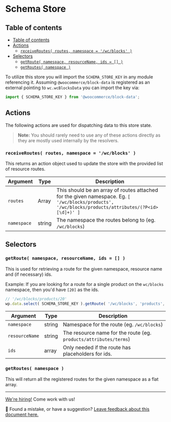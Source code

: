 # Schema Store

## Table of contents <!-- omit in toc -->

-   [Table of contents](#table-of-contents)
-   [Actions](#actions)
    -   [`receiveRoutes( routes, namespace = '/wc/blocks' )`](#receiveroutes-routes-namespace--wcblocks-)
-   [Selectors](#selectors)
    -   [`getRoute( namespace, resourceName, ids = [] )`](#getroute-namespace-resourcename-ids---)
    -   [`getRoutes( namespace )`](#getroutes-namespace-)

To utilize this store you will import the `SCHEMA_STORE_KEY` in any module referencing it. Assuming `@woocommerce/block-data` is registered as an external pointing to `wc.wcBlocksData` you can import the key via:

```js
import { SCHEMA_STORE_KEY } from '@woocommerce/block-data';
```

## Actions

The following actions are used for dispatching data to this store state.

> **Note:** You should rarely need to use any of these actions directly as they are mostly used internally by the resolvers.

### `receiveRoutes( routes, namespace = '/wc/blocks' )`

This returns an action object used to update the store with the provided list of resource routes.

| Argument    | Type   | Description                                                                                                                                         |
| ----------- | ------ | --------------------------------------------------------------------------------------------------------------------------------------------------- |
| `routes`    | Array  | This should be an array of routes attached for the given namespace. Eg. `[ '/wc/blocks/products', '/wc/blocks/products/attributes/(?P<id>[\d]+)' ]` |
| `namespace` | string | The namespace the routes belong to (eg. `/wc/blocks`)                                                                                               |

## Selectors

### `getRoute( namespace, resourceName, ids = [] )`

This is used for retrieving a route for the given namespace, resource name and (if necessary) ids.

Example: If you are looking for a route for a single product on the `wc/blocks` namespace, then you'd have `[20]` as the ids.

```js
// '/wc/blocks/products/20'
wp.data.select( SCHEMA_STORE_KEY ).getRoute( '/wc/blocks', 'products', [ 20 ] );
```

| Argument       | Type   | Description                                                       |
| -------------- | ------ | ----------------------------------------------------------------- |
| `namespace`    | string | Namespace for the route (eg. `/wc/blocks`)                        |
| `resourceName` | string | The resource name for the route (eg. `products/attributes/terms`) |
| `ids`          | array  | Only needed if the route has placeholders for ids.                |

### `getRoutes( namespace )`

This will return all the registered routes for the given namespace as a flat array.

<!-- FEEDBACK -->

---

[We're hiring!](https://woocommerce.com/careers/) Come work with us!

🐞 Found a mistake, or have a suggestion? [Leave feedback about this document here.](https://github.com/woocommerce/woocommerce-gutenberg-products-block/issues/new?assignees=&labels=type%3A+documentation&template=--doc-feedback.md&title=Feedback%20on%20./docs/blocks/feature-flags-and-experimental-interfaces.md)

<!-- /FEEDBACK -->
